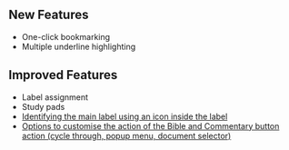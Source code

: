 ## New Features
* One-click bookmarking
* Multiple underline highlighting

## Improved Features
* Label assignment
* Study pads
* [Identifying the main label using an icon inside the label](https://github.com/AndBible/and-bible/issues/1016)
* [Options to customise the action of the Bible and Commentary button action (cycle through, popup menu, document selector)](https://github.com/AndBible/and-bible/issues/597)
